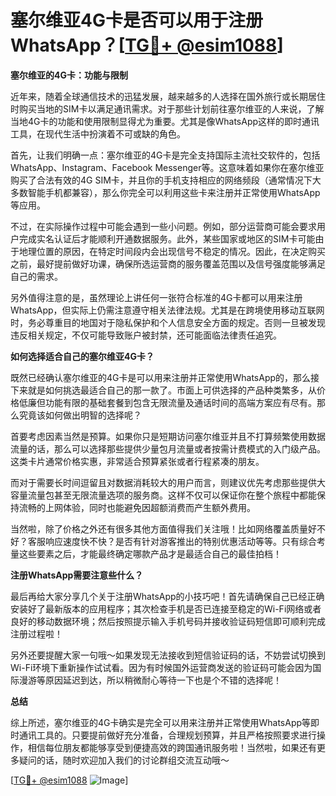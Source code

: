 # 塞尔维亚4G卡是否可以用于注册WhatsApp？[[TG💪+ @esim1088](https://t.me/s/esim1088)]

**塞尔维亚的4G卡：功能与限制**

近年来，随着全球通信技术的迅猛发展，越来越多的人选择在国外旅行或长期居住时购买当地的SIM卡以满足通讯需求。对于那些计划前往塞尔维亚的人来说，了解当地4G卡的功能和使用限制显得尤为重要。尤其是像WhatsApp这样的即时通讯工具，在现代生活中扮演着不可或缺的角色。

首先，让我们明确一点：塞尔维亚的4G卡是完全支持国际主流社交软件的，包括WhatsApp、Instagram、Facebook Messenger等。这意味着如果你在塞尔维亚购买了合法有效的4G SIM卡，并且你的手机支持相应的网络频段（通常情况下大多数智能手机都兼容），那么你完全可以利用这些卡来注册并正常使用WhatsApp等应用。

不过，在实际操作过程中可能会遇到一些小问题。例如，部分运营商可能会要求用户完成实名认证后才能顺利开通数据服务。此外，某些国家或地区的SIM卡可能由于地理位置的原因，在特定时间段内会出现信号不稳定的情况。因此，在决定购买之前，最好提前做好功课，确保所选运营商的服务覆盖范围以及信号强度能够满足自己的需求。

另外值得注意的是，虽然理论上讲任何一张符合标准的4G卡都可以用来注册WhatsApp，但实际上仍需注意遵守相关法律法规。尤其是在跨境使用移动互联网时，务必尊重目的地国对于隐私保护和个人信息安全方面的规定。否则一旦被发现违反相关规定，不仅可能导致账户被封禁，还可能面临法律责任追究。

**如何选择适合自己的塞尔维亚4G卡？**

既然已经确认塞尔维亚的4G卡是可以用来注册并正常使用WhatsApp的，那么接下来就是如何挑选最适合自己的那一款了。市面上可供选择的产品种类繁多，从价格低廉但功能有限的基础套餐到包含无限流量及通话时间的高端方案应有尽有。那么究竟该如何做出明智的选择呢？

首要考虑因素当然是预算。如果你只是短期访问塞尔维亚并且不打算频繁使用数据流量的话，那么可以选择那些提供少量包月流量或者按需计费模式的入门级产品。这类卡片通常价格实惠，非常适合预算紧张或者行程紧凑的朋友。

而对于需要长时间逗留且对数据消耗较大的用户而言，则建议优先考虑那些提供大容量流量包甚至无限流量选项的服务商。这样不仅可以保证你在整个旅程中都能保持流畅的上网体验，同时也能避免因超额消费而产生额外费用。

当然啦，除了价格之外还有很多其他方面值得我们关注哦！比如网络覆盖质量好不好？客服响应速度快不快？是否有针对游客推出的特别优惠活动等等。只有综合考量这些要素之后，才能最终确定哪款产品才是最适合自己的最佳拍档！

**注册WhatsApp需要注意些什么？**

最后再给大家分享几个关于注册WhatsApp的小技巧吧！首先请确保自己已经正确安装好了最新版本的应用程序；其次检查手机是否已连接至稳定的Wi-Fi网络或者良好的移动数据环境；然后按照提示输入手机号码并接收验证码短信即可顺利完成注册过程啦！

另外还要提醒大家一句哦～如果发现无法接收到短信验证码的话，不妨尝试切换到Wi-Fi环境下重新操作试试看。因为有时候国外运营商发送的验证码可能会因为国际漫游等原因延迟到达，所以稍微耐心等待一下也是个不错的选择呢！

**总结**

综上所述，塞尔维亚的4G卡确实是完全可以用来注册并正常使用WhatsApp等即时通讯工具的。只要提前做好充分准备，合理规划预算，并且严格按照要求进行操作，相信每位朋友都能够享受到便捷高效的跨国通讯服务啦！当然啦，如果还有更多疑问的话，随时欢迎加入我们的讨论群组交流互动哦～

[[TG💪+ @esim1088](https://t.me/s/esim1088) ![Image](https://i.postimg.cc/4NQfJmqS/Snipaste-2025-05-13-00-14-12.png)]